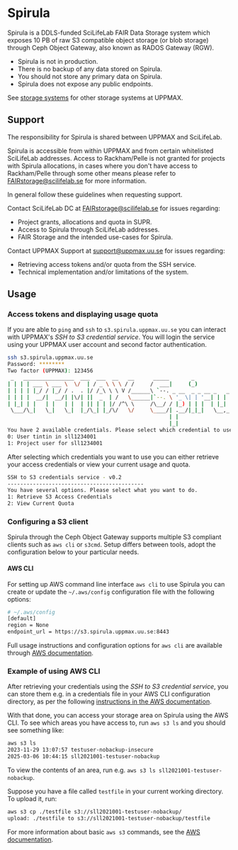 # Spirula

Spirula is a DDLS-funded SciLifeLab FAIR Data Storage system which exposes 10
PB of raw S3 compatible object storage (or blob storage) through Ceph Object
Gateway, also known as RADOS Gateway (RGW).

- Spirula is not in production.
- There is no backup of any data stored on Spirula.
- You should not store any primary data on Spirula.
- Spirula does not expose any public endpoints.

See [storage systems](../../cluster_guides/uppmax_storage_system.md) for other
storage systems at UPPMAX.

## Support

The responsibility for Spirula is shared between UPPMAX and SciLifeLab.

Spirula is accessible from within UPPMAX and from certain whitelisted
SciLifeLab addresses. Access to Rackham/Pelle is not granted for projects with
Spirula allocations, in cases where you don't have access to Rackham/Pelle
through some other means please refer to <FAIRstorage@scilifelab.se> for more
information.

In general follow these guidelines when requesting support.

Contact SciLifeLab DC at <FAIRstorage@scilifelab.se> for issues regarding:

- Project grants, allocations and quota in SUPR.
- Access to Spirula through SciLifeLab addresses.
- FAIR Storage and the intended use-cases for Spirula.

Contact UPPMAX Support at <support@uppmax.uu.se> for issues regarding:

- Retrieving access tokens and/or quota from the SSH service.
- Technical implementation and/or limitations of the system.


## Usage

### Access tokens and displaying usage quota

If you are able to `ping` and `ssh` to `s3.spirula.uppmax.uu.se` you can
interact with UPPMAX's _SSH to S3 credential service_. You will login the
service using your UPPMAX user account and second factor authentication.

```sh
ssh s3.spirula.uppmax.uu.se
Password: ********
Two factor (UPPMAX): 123456
 _   ________________  ___  ___  __   __      _____       _            _
| | | | ___ \ ___ \  \/  | / _ \ \ \ / /     /  ___|     (_)          | |
| | | | |_/ / |_/ / .  . |/ /_\ \ \ V /______\ `--. _ __  _ _ __ _   _| | __ _
| | | |  __/|  __/| |\/| ||  _  | /   \______|`--. \ '_ \| | '__| | | | |/ _` |
| |_| | |   | |   | |  | || | | |/ /^\ \     /\__/ / |_) | | |  | |_| | | (_| |
 \___/\_|   \_|   \_|  |_/\_| |_/\/   \/     \____/| .__/|_|_|   \__,_|_|\__,_|
                                                   | |
                                                   |_|
You have 2 available credentials. Please select which credential to use:
0: User tintin in sll1234001
1: Project user for sll1234001
```

After selecting which credentials you want to use you can either retrieve your
access credentials or view your current usage and quota.

```sh
SSH to S3 credentials service - v0.2
-------------------------------------------
You have several options. Please select what you want to do.
1: Retrieve S3 Access Credentials
2: View Current Quota
```


### Configuring a S3 client

Spirula through the Ceph Object Gateway supports multiple S3 compliant clients
such as `aws cli` or `s3cmd`. Setup differs between tools, adopt the
configuration below to your particular needs.


#### AWS CLI

For setting up AWS command line interface `aws cli` to use Spirula you can
create or update the `~/.aws/config` configuration file with the following
options:

```bash
# ~/.aws/config
[default]
region = None
endpoint_url = https://s3.spirula.uppmax.uu.se:8443
```

Full usage instructions and configuration options for `aws cli`  are available
through [AWS
documentation](https://docs.aws.amazon.com/cli/v1/userguide/cli-configure-files.html).

### Example of using AWS CLI

After retrieving your credentials using the _SSH to S3 credential service_, you can store them e.g. in a credentials file in your AWS CLI configuration directory, as per the following [instructions in the AWS documentation](https://docs.aws.amazon.com/cli/v1/userguide/cli-authentication-short-term.html). 

With that done, you can access your storage area on Spirula using the AWS CLI. To see which areas you have access to, run `aws s3 ls` and you should see something like:

```sh
aws s3 ls
2023-11-29 13:07:57 testuser-nobackup-insecure
2025-03-06 10:44:15 sll2021001-testuser-nobackup
```

To view the contents of an area, run e.g. `aws s3 ls sll2021001-testuser-nobackup`. 

Suppose you have a file called `testfile` in your current working directory. To upload it, run:

```sh
aws s3 cp ./testfile s3://sll2021001-testuser-nobackup/
upload: ./testfile to s3://sll2021001-testuser-nobackup/testfile 
```

For more information about basic `aws s3` commands, see the [AWS documentation](https://docs.aws.amazon.com/cli/v1/userguide/cli-services-s3-commands.html).
